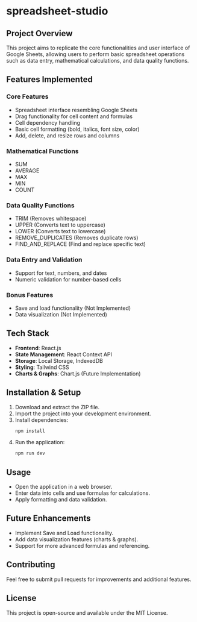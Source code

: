# spreadsheet-studio

## Project Overview
This project aims to replicate the core functionalities and user interface of Google Sheets, allowing users to perform basic spreadsheet operations such as data entry, mathematical calculations, and data quality functions.

## Features Implemented
### **Core Features**
- Spreadsheet interface resembling Google Sheets
- Drag functionality for cell content and formulas
- Cell dependency handling
- Basic cell formatting (bold, italics, font size, color)
- Add, delete, and resize rows and columns

### **Mathematical Functions**
- SUM
- AVERAGE
- MAX
- MIN
- COUNT

### **Data Quality Functions**
- TRIM (Removes whitespace)
- UPPER (Converts text to uppercase)
- LOWER (Converts text to lowercase)
- REMOVE_DUPLICATES (Removes duplicate rows)
- FIND_AND_REPLACE (Find and replace specific text)

### **Data Entry and Validation**
- Support for text, numbers, and dates
- Numeric validation for number-based cells

### **Bonus Features**
- Save and load functionality (Not Implemented)
- Data visualization (Not Implemented)

## Tech Stack
- **Frontend**: React.js
- **State Management**: React Context API
- **Storage**: Local Storage, IndexedDB
- **Styling**: Tailwind CSS
- **Charts & Graphs**: Chart.js (Future Implementation)

## Installation & Setup
1. Download and extract the ZIP file.
2. Import the project into your development environment.
3. Install dependencies:
   ```sh
   npm install
   ```
4. Run the application:
   ```sh
   npm run dev

## Usage
- Open the application in a web browser.
- Enter data into cells and use formulas for calculations.
- Apply formatting and data validation.

## Future Enhancements
- Implement Save and Load functionality.
- Add data visualization features (charts & graphs).
- Support for more advanced formulas and referencing.

## Contributing
Feel free to submit pull requests for improvements and additional features.

## License
This project is open-source and available under the MIT License.
